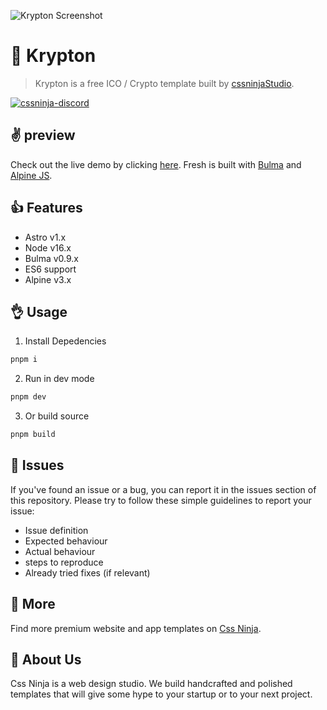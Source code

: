 ![Krypton Screenshot](https://media.cssninja.io/products/krypton/product.png "Krypton")

# 👋 Krypton

> Krypton is a free ICO / Crypto template built by [cssninjaStudio](https://cssninja.io).

[![cssninja-discord](https://img.shields.io/discord/785473098069311510?label=join%20us%20on%20discord&color=6944EC)](https://go.cssninja.io/discord)

## ✌️ preview

Check out the live demo by clicking [here](https://krypton.cssninja.io). 
Fresh is built with [Bulma](https://bulma.io) and [Alpine JS](https://github.com/alpinejs/alpine).

## 👍 Features

* Astro v1.x
* Node v16.x
* Bulma v0.9.x
* ES6 support
* Alpine v3.x

## 👌 Usage

1. Install Depedencies

```sh
pnpm i
```

2. Run in dev mode

```sh
pnpm dev
```

3. Or build source

```sh
pnpm build
```

## 🍔 Issues

If you've found an issue or a bug, you can report it in the issues section of this repository. Please try to follow these simple guidelines to report your issue:

* Issue definition
* Expected behaviour
* Actual behaviour
* steps to reproduce
* Already tried fixes (if relevant)

## 🎉 More

Find more premium website and app templates on [Css Ninja](https://cssninja.io/).

## 🚀 About Us

Css Ninja is a web design studio. We build handcrafted and polished templates that will give some hype to your startup or to your next project.
